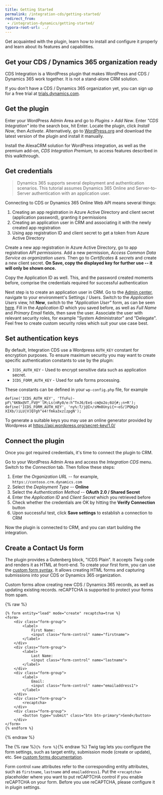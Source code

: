 ```yaml
---
title: Getting Started
permalink: /integration-cds/getting-started/
redirect_from:
 - /integration-dynamics/getting-started/
typora-root-url: ../
---
```


<p class="lead">Get acquainted with the plugin, learn how to install and configure it properly and learn about its features and capabilities.</p>

## Get your CDS / Dynamics 365 organization ready

CDS Integration is a WordPress plugin that makes WordPress and CDS / Dynamics 365 work together. It is not a stand-alone CRM solution.

If you don't have a CDS / Dynamics 365 organization yet, you can sign up for a free trial at [trials.dynamics.com](https://trials.dynamics.com/).

## Get the plugin

Enter your WordPress Admin Area and go to *Plugins > Add New*. Enter *"CDS Integration"* into the search box, hit Enter. Locate the plugin, click *Install Now*, then *Activate*. Alternatively, go to [WordPress.org](https://wordpress.org/plugins/integration-cds/) and download the latest version of the plugin and install it manually.

Install the AlexaCRM solution for WordPress integration, as well as the premium add-on, *CDS Integration Premium,* to access features described in this walkthrough.

## Get credentials

> Dynamics 365 supports several deployment and authentication scenarios. This tutorial assumes Dynamics 365 Online and Server-to-Server authentication with an application user.

Connecting to CDS or Dynamics 365 Online Web API means several things:

1. Creating an app registration in Azure Active Directory and client secret (application password), granting it permissions
2. Creating an application user in CRM and associating it with the newly created app registration
3. Using app registration ID and client secret to get a token from Azure Active Directory

Create a new app registration in Azure Active Directory, go to app registration *API permissions.* Add a new permission, *Access Common Data Service as organization users.* Then go to *Certificates & secrets* and create a new client secret. **On Save, copy the displayed key for further use -- it will only be shown once.**

Copy the Application ID as well. This, and the password created moments before, comprise the credentials required for successful authentication

Next step is to create an application user in CRM. Go to the [Admin center](https://admin.powerplatform.microsoft.com/), navigate to your environment's Settings / Users. Switch to the *Application Users* view, hit **New**, switch to the *"Application User"* form, as can be seen [here](https://docs.microsoft.com/en-us/dynamics365/customer-engagement/developer/use-multi-tenant-server-server-authentication#manually-create-a--application-user). Fill in the *Application ID* which you saved before, as well as *Full Name* and *Primary Email* fields, then save the user. Associate the user with relevant security roles, for example "System Administrator" and "Delegate". Feel free to create custom security roles which suit your use case best.

## Set authentication keys

By default, Integration CDS use a Wordpress `AUTH_KEY` constant for encryption purposes. To ensure maximum security you may want to create specific authentication constants to use by the plugin:
- `ICDS_AUTH_KEY` - Used to encrypt sensitive data such as application secret.
- `ICDS_FORM_AUTH_KEY` - Used for safe forms processing.

These constants can be defined in your `wp-config.php` file, for example
```
define('ICDS_AUTH_KEY', 'TfsFu)- pF\"6KNx@VT,FV@*`lM;Ls(nRy0/e:h^TnJ6/Ee$-cm@o2o;6U{#;;n+R');
define('ICDS_FORM_AUTH_KEY', 'ny%:T/j@I>/sMm8Unyi{+~oS/]PQKp3 XIXb/)iLU|V]Q7gh^e4!fmka3xz[zpgN');
```
To generate a suitable keys you may use an online generator provided by Wordpress at https://api.wordpress.org/secret-key/1.0/

## Connect the plugin

Once you got required credentials, it's time to connect the plugin to CRM.

Go to your WordPress Admin  Area and access the *Integration CDS* menu. Switch to the *Connection* tab. Then follow these steps:

1. Enter the *Organization URL* -- for example, `https://contoso.crm.dynamics.com`
2. Select the *Deployment Type* -- **Online**
3. Select the *Authentication Method* -- **OAuth 2.0 / Shared Secret**
4. Enter the *Application ID* and *Client Secret* which you retrieved before
5. Check whether the credentials are OK by hitting the **Verify Connection** button
6. Upon successful test, click **Save settings** to establish a connection to CRM

Now the plugin is connected to CRM, and you can start building the integration.

## Create a Contact Us form

The plugin provides a Gutenberg block, "ICDS Plain". It accepts Twig code and renders it as HTML at front-end. To create your first form, you can use the [custom form syntax](/integration-cds/custom-forms/). It allows creating HTML forms and capturing submissions into your CDS or Dynamics 365 organization.

Custom forms allow creating new CDS / Dynamics 365 records, as well as updating existing records. reCAPTCHA is supported to protect your forms from spam.

{% raw %}
``` twig
{% form entity="lead" mode="create" recaptcha=true %}
<form>
    <div class="form-group">
        <label>
            First Name:
            <input class="form-control" name="firstname">
        </label>
    </div>
    <div class="form-group">
        <label>
            Last Name:
            <input class="form-control" name="lastname">
        </label>
    </div>
    <div class="form-group">
        <label>
            Email:
            <input class="form-control" name="emailaddress1">
        </label>
    </div>
    <div class="form-group">
        <recaptcha>
    </div>
    <div class="form-group">
        <button type="submit" class="btn btn-primary">Send</button>
    </div>
</form>
{% endform %}
```
{% endraw %}

The {% raw %}`{% form %}`{% endraw %} Twig tag lets you configure the form settings, such as target entity, submission mode (create or update), etc. See [custom forms documentation](/integration-cds/custom-forms/).

Form control `name` attributes refer to the corresponding entity attributes, such as `firstname`, `lastname` and `emailaddress1`. Put the `<recaptcha>` placeholder where you want to put reCAPTCHA control if you enable reCAPTCHA on your form. Before you use reCAPTCHA, please configure it in plugin settings.
